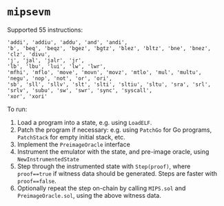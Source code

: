 # `mipsevm`

Supported 55 instructions:
```
'addi', 'addiu', 'addu', 'and', 'andi',
'b', 'beq', 'beqz', 'bgez', 'bgtz', 'blez', 'bltz', 'bne', 'bnez',
'clz', 'divu',
'j', 'jal', 'jalr', 'jr',
'lb', 'lbu', 'lui', 'lw', 'lwr',
'mfhi', 'mflo', 'move', 'movn', 'movz', 'mtlo', 'mul', 'multu',
'negu', 'nop', 'not', 'or', 'ori',
'sb', 'sll', 'sllv', 'slt', 'slti', 'sltiu', 'sltu', 'sra', 'srl', 'srlv', 'subu', 'sw', 'swr', 'sync', 'syscall',
'xor', 'xori'
```

To run:
1. Load a program into a state, e.g. using `LoadELF`.
2. Patch the program if necessary: e.g. using `PatchGo` for Go programs, `PatchStack` for empty initial stack, etc.
4. Implement the `PreimageOracle` interface
5. Instrument the emulator with the state, and pre-image oracle, using `NewInstrumentedState`
6. Step through the instrumented state with `Step(proof)`,
   where `proof==true` if witness data should be generated. Steps are faster with `proof==false`.
7. Optionally repeat the step on-chain by calling `MIPS.sol` and `PreimageOracle.sol`, using the above witness data.
